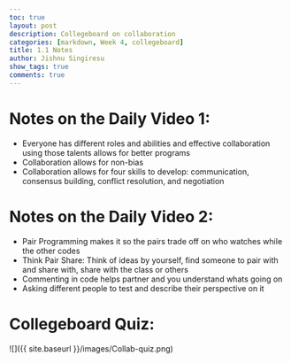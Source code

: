 ```yaml
---
toc: true
layout: post
description: Collegeboard on collaboration
categories: [markdown, Week 4, collegeboard]
title: 1.1 Notes 
author: Jishnu Singiresu
show_tags: true
comments: true
---
```

# Notes on the Daily Video 1:
- Everyone has different roles and abilities and effective collaboration using those talents allows for better programs 
- Collaboration allows for non-bias 
- Collaboration allows for four skills to develop: communication, consensus building, conflict resolution, and negotiation

# Notes on the Daily Video 2:
- Pair Programming makes it so the pairs trade off on who watches while the other codes 
- Think Pair Share: Think of ideas by yourself, find someone to pair with and share with, share with the class or others 
- Commenting in code helps partner and you understand whats going on 
- Asking different people to test and describe their perspective on it 

# Collegeboard Quiz:
![]({{ site.baseurl }}/images/Collab-quiz.png)
